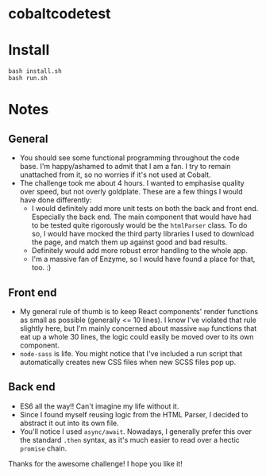 # cobaltcodetest

# Install
```
bash install.sh
bash run.sh
```

# Notes
## General
* You should see some functional programming throughout the code base. I'm happy/ashamed to admit that I am a fan. I try to remain unattached from it, so no worries if it's not used at Cobalt.
* The challenge took me about 4 hours. I wanted to emphasise quality over speed, but not overly goldplate. These are a few things I would have done differently:
  * I would definitely add more unit tests on both the back and front end. Especially the back end. The main component that would have had to be tested quite rigorously would be the `htmlParser` class. To do so, I would have mocked the third party libraries I used to download the page, and match them up against good and bad results.
  * Definitely would add more robust error handling to the whole app. 
  * I'm a massive fan of Enzyme, so I would have found a place for that, too. :)

## Front end
* My general rule of thumb is to keep React components' render functions as small as possible (generally <= 10 lines). I know I've violated that rule slightly here, but I'm mainly concerned about massive `map` functions that eat up a whole 30 lines, the logic could easily be moved over to its own component.
* `node-sass` is life. You might notice that I've included a run script that automatically creates new CSS files when new SCSS files pop up.

## Back end
* ES6 all the way!! Can't imagine my life without it.
* Since I found myself reusing logic from the HTML Parser, I decided to abstract it out into its own file.
* You'll notice I used `async/await`. Nowadays, I generally prefer this over the standard `.then` syntax, as it's much easier to read over a hectic `promise` chain.



Thanks for the awesome challenge! I hope you like it!